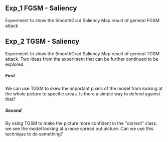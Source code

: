 ## Exp_1 FGSM - Saliency
Experiment to show the SmoothGrad Saliency Map result of general FGSM attack

## Exp_2 TGSM - Saliency
Expermient to show the SmoothGrad Saliency Map result of general TGSM attack. Two ideas from the experiment that can be further continued to be explored. 
##### First 
We can use TGSM to skew the important pixels of the model from looking at the whole picture to specific areas. Is there a simple way to defend against that?
##### Second
By using TGSM to make the picture more confident in the "correct" class, we see the model looking at a more spread out picture. Can we use this technique to do something?